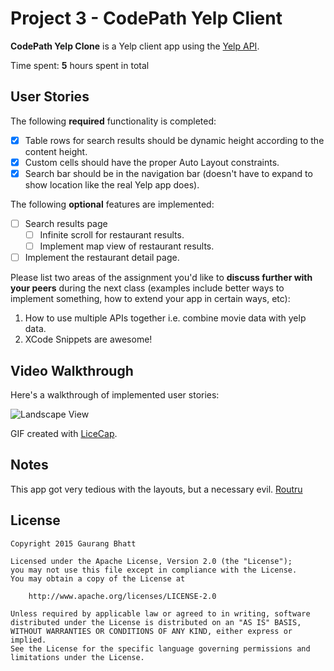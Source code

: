 # Project 3 - CodePath Yelp Client

**CodePath Yelp Clone** is a Yelp client app using the [Yelp API](http://www.yelp.com/developers/documentation/v2/search_api).

Time spent: **5** hours spent in total

## User Stories

The following **required** functionality is completed:

- [X] Table rows for search results should be dynamic height according to the content height.
- [X] Custom cells should have the proper Auto Layout constraints.
- [X] Search bar should be in the navigation bar (doesn't have to expand to show location like the real Yelp app does).

The following **optional** features are implemented:

- [ ] Search results page
   - [ ] Infinite scroll for restaurant results.
   - [ ] Implement map view of restaurant results.
- [ ] Implement the restaurant detail page.

Please list two areas of the assignment you'd like to **discuss further with your peers** during the next class (examples include better ways to implement something, how to extend your app in certain ways, etc):

1. How to use multiple APIs together i.e. combine movie data with yelp data.
2. XCode Snippets are awesome!

## Video Walkthrough 

Here's a walkthrough of implemented user stories:

<img src='http://i.imgur.com/ahbKhYz.gif' title='Landscape View' width='' alt='Landscape View' />

GIF created with [LiceCap](http://www.cockos.com/licecap/).

## Notes

This app got very tedious with the layouts, but a necessary evil.
<a href="http://routru.cloudapp.net">Routru</a>

## License

    Copyright 2015 Gaurang Bhatt

    Licensed under the Apache License, Version 2.0 (the "License");
    you may not use this file except in compliance with the License.
    You may obtain a copy of the License at

        http://www.apache.org/licenses/LICENSE-2.0

    Unless required by applicable law or agreed to in writing, software
    distributed under the License is distributed on an "AS IS" BASIS,
    WITHOUT WARRANTIES OR CONDITIONS OF ANY KIND, either express or implied.
    See the License for the specific language governing permissions and
    limitations under the License.
